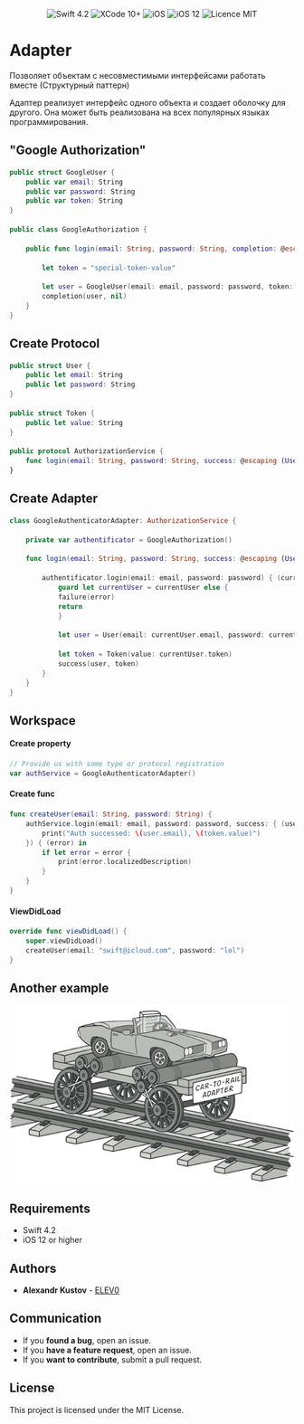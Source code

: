 


<p align="center">
<img src="https://img.shields.io/badge/Swift-4.2-orange.svg" alt="Swift 4.2"/>
<img src="https://img.shields.io/badge/Xcode-10%2B-brightgreen.svg" alt="XCode 10+"/>
<img src="https://img.shields.io/badge/platform-iOS-green.svg" alt="iOS"/>
<img src="https://img.shields.io/badge/iOS-12%2B-brightgreen.svg" alt="iOS 12"/>
<img src="https://img.shields.io/badge/licence-MIT-lightgray.svg" alt="Licence MIT"/>
</p>


#  Adapter

Позволяет объектам с несовместимыми интерфейсами работать вместе (Структурный паттерн)

Адаптер реализует интерфейс одного объекта и создает оболочку для другого. Она может быть реализована на всех популярных языках программирования.

## "Google Authorization"

```swift
public struct GoogleUser {
    public var email: String
    public var password: String
    public var token: String
}

public class GoogleAuthorization {

    public func login(email: String, password: String, completion: @escaping (GoogleUser?, Error?) -> Void) {

        let token = "special-token-value"

        let user = GoogleUser(email: email, password: password, token: token)
        completion(user, nil)
    }
}
```

## Create Protocol

```swift
public struct User {
    public let email: String
    public let password: String
}

public struct Token {
    public let value: String
}

public protocol AuthorizationService {
    func login(email: String, password: String, success: @escaping (User, Token) -> Void, failure: @escaping (Error?) -> Void)
}
```

## Create Adapter

```swift
class GoogleAuthenticatorAdapter: AuthorizationService {

    private var authentificator = GoogleAuthorization()

    func login(email: String, password: String, success: @escaping (User, Token) -> Void, failure: @escaping (Error?) -> Void) {

        authentificator.login(email: email, password: password) { (currentUser, error) in
            guard let currentUser = currentUser else {
            failure(error)
            return
            }

            let user = User(email: currentUser.email, password: currentUser.password)

            let token = Token(value: currentUser.token)
            success(user, token)
        }
    }
}
```

## Workspace

#### Create property

```swift
// Provide us with some type or protocol registration
var authService = GoogleAuthenticatorAdapter()
```
#### Create func

```swift
func createUser(email: String, password: String) {
    authService.login(email: email, password: password, success: { (user, token) in
        print("Auth successed: \(user.email), \(token.value)")
    }) { (error) in
        if let error = error {
            print(error.localizedDescription)
        }
    }
}
```
#### ViewDidLoad

```swift
override func viewDidLoad() {
    super.viewDidLoad()
    createUser(email: "swift@icloud.com", password: "lol")
}
```

## Another example

<div align = "center">
<img src="/images/adapter.png" width="750">
</div>

## Requirements

* Swift 4.2
* iOS 12 or higher

## Authors

* **Alexandr Kustov** -  [ELEV0](https://github.com/ELEV0)

## Communication

* If you **found a bug**, open an issue.
* If you **have a feature request**, open an issue.
* If you **want to contribute**, submit a pull request.

## License

This project is licensed under the MIT License.
